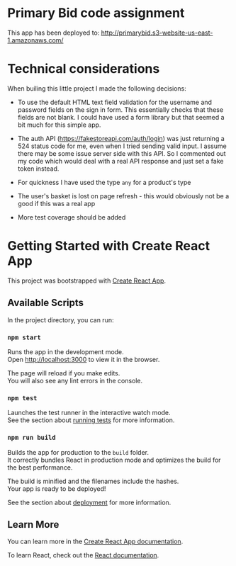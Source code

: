 # Primary Bid code assignment

This app has been deployed to: http://primarybid.s3-website-us-east-1.amazonaws.com/

# Technical considerations

When builing this little project I made the following decisions:

- To use the default HTML text field validation for the username and password fields on the sign in form. This essentially checks that these fields are not blank. I could have used a form library but that seemed a bit much for this simple app.

- The auth API (https://fakestoreapi.com/auth/login) was just returning a 524 status code for me, even when I tried sending valid input. I assume there may be some issue server side with this API. So I commented out my code which would deal with a real API response and just set a fake token instead.

- For quickness I have used the type `any` for a product's type

- The user's basket is lost on page refresh - this would obviously not be a good if this was a real app

- More test coverage should be added

# Getting Started with Create React App

This project was bootstrapped with [Create React App](https://github.com/facebook/create-react-app).

## Available Scripts

In the project directory, you can run:

### `npm start`

Runs the app in the development mode.\
Open [http://localhost:3000](http://localhost:3000) to view it in the browser.

The page will reload if you make edits.\
You will also see any lint errors in the console.

### `npm test`

Launches the test runner in the interactive watch mode.\
See the section about [running tests](https://facebook.github.io/create-react-app/docs/running-tests) for more information.

### `npm run build`

Builds the app for production to the `build` folder.\
It correctly bundles React in production mode and optimizes the build for the best performance.

The build is minified and the filenames include the hashes.\
Your app is ready to be deployed!

See the section about [deployment](https://facebook.github.io/create-react-app/docs/deployment) for more information.

## Learn More

You can learn more in the [Create React App documentation](https://facebook.github.io/create-react-app/docs/getting-started).

To learn React, check out the [React documentation](https://reactjs.org/).
